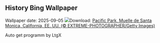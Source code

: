 ## History Bing Wallpaper
Wallpaper date: 2025-09-05
![](https://www.bing.com/th?id=OHR.SunsetPier_ES-ES7586673768_UHD.jpg&w=1000)Download: [Pacific Park, Muelle de Santa Monica, California, EE. UU. (© EXTREME-PHOTOGRAPHER/Getty Images)](https://www.bing.com/th?id=OHR.SunsetPier_ES-ES7586673768_UHD.jpg)

Auto get programm by LtgX
